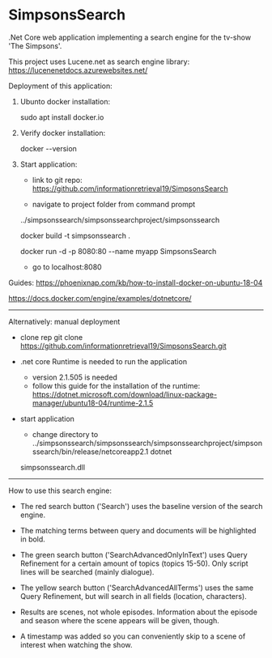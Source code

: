 # SimpsonsSearch

.Net Core web application implementing a search engine for the tv-show 'The Simpsons'.

This project uses Lucene.net as search engine library:  
https://lucenenetdocs.azurewebsites.net/

Deployment of this application: 

1. Ubunto docker installation:

	  sudo apt install docker.io

2. Verify docker installation:

	  docker --version
  
3. Start application:
	- link to git repo: https://github.com/informationretrieval19/SimpsonsSearch	
  
	- navigate to project folder from command prompt 
  
    ../simpsonssearch/simpsonssearchproject/simpsonssearch
  
    docker build -t simpsonssearch .
    
    docker run -d -p 8080:80 --name myapp SimpsonsSearch
  
	- go to localhost:8080

Guides:
https://phoenixnap.com/kb/how-to-install-docker-on-ubuntu-18-04

https://docs.docker.com/engine/examples/dotnetcore/

-------------------------------------

Alternatively: manual deployment

- clone rep
	git clone https://github.com/informationretrieval19/SimpsonsSearch.git
	
- .net core Runtime is needed to run the application

	- version 2.1.505 is needed
	- follow this guide for the installation of the runtime:
		https://dotnet.microsoft.com/download/linux-package-manager/ubuntu18-04/runtime-2.1.5
		
- start application

	- change directory to ../simpsonssearch/simpsonssearch/simpsonssearchproject/simpsonssearch/bin/release/netcoreapp2.1
	dotnet 
	
	simpsonssearch.dll 

-------------------------------------

How to use this search engine:


- The red search button ('Search') uses the baseline version of the search engine. 

- The matching terms between query and documents will be highlighted in bold.

- The green search button ('SearchAdvancedOnlyInText') uses Query Refinement for a certain amount of topics (topics 15-50). Only script lines will be searched (mainly dialogue).

- The yellow search button ('SearchAdvancedAllTerms') uses the same Query Refinement, but will search in all fields (location, characters).

- Results are scenes, not whole episodes. Information about the episode and season where the scene appears will be given, though.
 
- A timestamp was added so you can conveniently skip to a scene of interest when watching the show.
